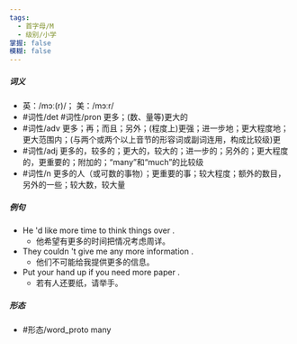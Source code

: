 ```yaml
---
tags:
  - 首字母/M
  - 级别/小学
掌握: false
模糊: false
---
```

##### 词义
- 英：/mɔː(r)/； 美：/mɔːr/
- #词性/det #词性/pron  更多；(数、量等)更大的
- #词性/adv  更多；再；而且；另外；(程度上)更强；进一步地；更大程度地；更大范围内；(与两个或两个以上音节的形容词或副词连用，构成比较级)更
- #词性/adj  更多的，较多的；更大的，较大的；进一步的；另外的；更大程度的，更重要的；附加的；“many”和“much”的比较级
- #词性/n  更多的人（或可数的事物）；更重要的事；较大程度；额外的数目，另外的一些；较大数，较大量
##### 例句
- He 'd like more time to think things over .
	- 他希望有更多的时间把情况考虑周详。
- They couldn 't give me any more information .
	- 他们不可能给我提供更多的信息。
- Put your hand up if you need more paper .
	- 若有人还要纸，请举手。
##### 形态
- #形态/word_proto many
